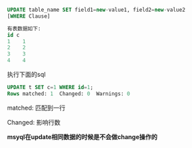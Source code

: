 ```sql
UPDATE table_name SET field1=new-value1, field2=new-value2
[WHERE Clause]
```

```sql
有表数据如下:
id c
1	 1
2	 2
3	 3
4	 4
```

执行下面的sql

```sql
UPDATE t SET c=1 WHERE id=1;
Rows matched: 1  Changed: 0  Warnings: 0
```

matched: 匹配到一行

Changed: 影响行数

**msyql在update相同数据的时候是不会做change操作的**





